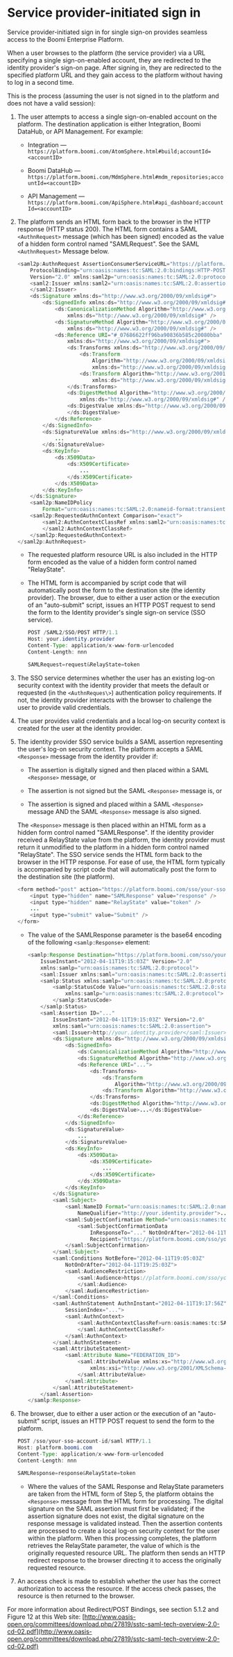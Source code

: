 # Service provider-initiated sign in

<head>
  <meta name="guidename" content="Platform"/>
  <meta name="context" content="GUID-ae32a150-6d71-4d1f-aec8-ffc6af9e3fe8"/>
</head>

Service provider-initiated sign in for single sign-on provides seamless access to the Boomi Enterprise Platform.

When a user browses to the platform \(the service provider\) via a URL specifying a single sign-on-enabled account, they are redirected to the identity provider's sign-on page. After signing in, they are redirected to the specified platform URL and they gain access to the platform without having to log in a second time.

This is the process \(assuming the user is not signed in to the platform and does not have a valid session\):

1. The user attempts to access a single sign-on-enabled account on the platform. The destination application is either Integration, Boomi DataHub, or API Management. For example:

    - Integration — `https://platform.boomi.com/AtomSphere.html#build;accountId=<accountID>`

    - Boomi DataHub — `https://platform.boomi.com/MdmSphere.html#mdm_repositories;accountId=<accountID>`

    - API Management — `https://platform.boomi.com/ApiSphere.html#api_dashboard;accountId=<accountID>`

2. The platform sends an HTML form back to the browser in the HTTP response \(HTTP status 200\). The HTML form contains a SAML `<AuthnRequest>` message \(which has been signed\) encoded as the value of a hidden form control named "SAMLRequest". See the SAML `<AuthnRequest>` Message below.

    ```java
    <saml2p:AuthnRequest AssertionConsumerServiceURL="https://platform.boomi.com/sso/your-sso-account-id/saml"	Destination="http://your.identity.provider/SAML2/SSO/POST"	ID="..." IssueInstant="2012-04-11T19:14:28.125Z"
    	ProtocolBinding="urn:oasis:names:tc:SAML:2.0:bindings:HTTP-POST"
    	Version="2.0" xmlns:saml2p="urn:oasis:names:tc:SAML:2.0:protocol">
    	<saml2:Issuer xmlns:saml2="urn:oasis:names:tc:SAML:2.0:assertion">https://platform.boomi.com/sso/your-sso-account-id/saml
    	</saml2:Issuer>
    	<ds:Signature xmlns:ds="http://www.w3.org/2000/09/xmldsig#">
    		<ds:SignedInfo xmlns:ds="http://www.w3.org/2000/09/xmldsig#">
    			<ds:CanonicalizationMethod Algorithm="http://www.w3.org/2001/10/xml-exc-c14n#"
    				xmlns:ds="http://www.w3.org/2000/09/xmldsig#" />
    			<ds:SignatureMethod Algorithm="http://www.w3.org/2000/09/xmldsig#rsa-sha1"
    				xmlns:ds="http://www.w3.org/2000/09/xmldsig#" />
    			<ds:Reference URI="#_07686622ff96ba90836b585c20080bba"
    				xmlns:ds="http://www.w3.org/2000/09/xmldsig#">
    				<ds:Transforms xmlns:ds="http://www.w3.org/2000/09/xmldsig#">
    					<ds:Transform
    						Algorithm="http://www.w3.org/2000/09/xmldsig#enveloped-signature"
    						xmlns:ds="http://www.w3.org/2000/09/xmldsig#" />
    					<ds:Transform Algorithm="http://www.w3.org/2001/10/xml-exc-c14n#"
    						xmlns:ds="http://www.w3.org/2000/09/xmldsig#" />
    				</ds:Transforms>
    				<ds:DigestMethod Algorithm="http://www.w3.org/2000/09/xmldsig#sha1"
    					xmlns:ds="http://www.w3.org/2000/09/xmldsig#" />
    				<ds:DigestValue xmlns:ds="http://www.w3.org/2000/09/xmldsig#">...
    				</ds:DigestValue>
    			</ds:Reference>
    		</ds:SignedInfo>
    		<ds:SignatureValue xmlns:ds="http://www.w3.org/2000/09/xmldsig#">
    			...
    		</ds:SignatureValue>
    		<ds:KeyInfo>
    			<ds:X509Data>
    				<ds:X509Certificate>
    					...
    				</ds:X509Certificate>
    			</ds:X509Data>
    		</ds:KeyInfo>
    	</ds:Signature>
    	<saml2p:NameIDPolicy
    		Format="urn:oasis:names:tc:SAML:2.0:nameid-format:transient" />
    	<saml2p:RequestedAuthnContext Comparison="exact">
    		<saml2:AuthnContextClassRef xmlns:saml2="urn:oasis:names:tc:SAML:2.0:assertion">urn:oasis:names:tc:SAML:2.0:ac:classes:PasswordProtectedTransport
    		</saml2:AuthnContextClassRef>
    	</saml2p:RequestedAuthnContext>
    </saml2p:AuthnRequest>
    ```

    - The requested platform resource URL is also included in the HTTP form encoded as the value of a hidden form control named "RelayState".

    - The HTML form is accompanied by script code that will automatically post the form to the destination site \(the identity provider\). The browser, due to either a user action or the execution of an "auto-submit" script, issues an HTTP POST request to send the form to the Identity provider's single sign-on service \(SSO service\).

        ```java
        POST /SAML2/SSO/POST HTTP/1.1
        Host: your.identity.provider
        Content-Type: application/x-www-form-urlencoded
        Content-Length: nnn
        
        SAMLRequest=request&RelayState=token
        ```

3. The SSO service determines whether the user has an existing log-on security context with the identity provider that meets the default or requested \(in the `<AuthnReques\>`\) authentication policy requirements. If not, the identity provider interacts with the browser to challenge the user to provide valid credentials.

4. The user provides valid credentials and a local log-on security context is created for the user at the identity provider.

5. The identity provider SSO service builds a SAML assertion representing the user's log-on security context. The platform accepts a SAML `<Response>` message from the identity provider if:

    - The assertion is digitally signed and then placed within a SAML `<Response>` message, or

    - The assertion is not signed but the SAML `<Response>` message is, or

    - The assertion is signed and placed within a SAML `<Response>` message AND the SAML `<Response>` message is also signed.

    The `<Response>` message is then placed within an HTML form as a hidden form control named "SAMLResponse". If the identity provider received a RelayState value from the platform, the identity provider must return it unmodified to the platform in a hidden form control named "RelayState". The SSO service sends the HTML form back to the browser in the HTTP response. For ease of use, the HTML form typically is accompanied by script code that will automatically post the form to the destination site \(the platform\).

    ```java
    <form method="post" action="https://platform.boomi.com/sso/your-sso-account-id/saml" ...>
        <input type="hidden" name="SAMLResponse" value="response" />
        <input type="hidden" name="RelayState" value="token" />
        ...
        <input type="submit" value="Submit" />
    </form>
    ```

    -   The value of the SAMLResponse parameter is the base64 encoding of the following `<samlp:Response>` element:

        ```java
        <samlp:Response Destination="https://platform.boomi.com/sso/your-sso-account-id/saml"	ID="..." InResponseTo="..."
        	IssueInstant="2012-04-11T19:15:03Z" Version="2.0"
        	xmlns:samlp="urn:oasis:names:tc:SAML:2.0:protocol">
        	<saml:Issuer xmlns:saml="urn:oasis:names:tc:SAML:2.0:assertion">http://your.identity.provider</saml:Issuer>
        	<samlp:Status xmlns:samlp="urn:oasis:names:tc:SAML:2.0:protocol">
        		<samlp:StatusCode Value="urn:oasis:names:tc:SAML:2.0:status:Success"
        			xmlns:samlp="urn:oasis:names:tc:SAML:2.0:protocol">
        		</samlp:StatusCode>
        	</samlp:Status>
        	<saml:Assertion ID="..."
        		IssueInstant="2012-04-11T19:15:03Z" Version="2.0"
        		xmlns:saml="urn:oasis:names:tc:SAML:2.0:assertion">
        		<saml:Issuer>http://your.identity.provider</saml:Issuer>
        		<ds:Signature xmlns:ds="http://www.w3.org/2000/09/xmldsig#">
        			<ds:SignedInfo>
        				<ds:CanonicalizationMethod Algorithm="http://www.w3.org/2001/10/xml-exc-c14n#" />
        				<ds:SignatureMethod Algorithm="http://www.w3.org/2000/09/xmldsig#rsa-sha1" />
        				<ds:Reference URI="...">
        					<ds:Transforms>
        						<ds:Transform
        							Algorithm="http://www.w3.org/2000/09/xmldsig#enveloped-signature" />
        						<ds:Transform Algorithm="http://www.w3.org/2001/10/xml-exc-c14n#" />
        					</ds:Transforms>
        					<ds:DigestMethod Algorithm="http://www.w3.org/2000/09/xmldsig#sha1" />
        					<ds:DigestValue>...</ds:DigestValue>
        				</ds:Reference>
        			</ds:SignedInfo>
        			<ds:SignatureValue>
        				...
        			</ds:SignatureValue>
        			<ds:KeyInfo>
        				<ds:X509Data>
        					<ds:X509Certificate>
        						...
        					</ds:X509Certificate>
        				</ds:X509Data>
        			</ds:KeyInfo>
        		</ds:Signature>
        		<saml:Subject>
        			<saml:NameID Format="urn:oasis:names:tc:SAML:2.0:nameid-format:transient"
        				NameQualifier="http://your.identity.provider">...</saml:NameID>
        			<saml:SubjectConfirmation Method="urn:oasis:names:tc:SAML:2.0:cm:bearer">
        				<saml:SubjectConfirmationData
        					InResponseTo="..." NotOnOrAfter="2012-04-11T19:25:03Z"
        					Recipient="https://platform.boomi.com/sso/your-sso-account-id/saml" />
        			</saml:SubjectConfirmation>
        		</saml:Subject>
        		<saml:Conditions NotBefore="2012-04-11T19:05:03Z"
        			NotOnOrAfter="2012-04-11T19:25:03Z">
        			<saml:AudienceRestriction>
        				<saml:Audience>https://platform.boomi.com/sso/your-sso-account-id/saml
        				</saml:Audience>
        			</saml:AudienceRestriction>
        		</saml:Conditions>
        		<saml:AuthnStatement AuthnInstant="2012-04-11T19:17:56Z"
        			SessionIndex="...">
        			<saml:AuthnContext>
        				<saml:AuthnContextClassRef>urn:oasis:names:tc:SAML:2.0:ac:classes:PasswordProtectedTransport
        				</saml:AuthnContextClassRef>
        			</saml:AuthnContext>
        		</saml:AuthnStatement>
        		<saml:AttributeStatement>
        			<saml:Attribute Name="FEDERATION_ID">
        				<saml:AttributeValue xmlns:xs="http://www.w3.org/2001/XMLSchema"
        					xmlns:xsi="http://www.w3.org/2001/XMLSchema-instance" xsi:type="xs:string">YOUR_FEDERATION_ID
        				</saml:AttributeValue>
        			</saml:Attribute>
        		</saml:AttributeStatement>
        	</saml:Assertion>
        </samlp:Response>
        ```

6. The browser, due to either a user action or the execution of an "auto-submit" script, issues an HTTP POST request to send the form to the platform.

    ```java
    POST /sso/your-sso-account-id/saml HTTP/1.1
    Host: platform.boomi.com
    Content-Type: application/x-www-form-urlencoded
    Content-Length: nnn
    
    SAMLResponse=response&RelayState=token
    ```

    - Where the values of the SAML Response and RelayState parameters are taken from the HTML form of Step 5, the platform obtains the `<Response>` message from the HTML form for processing. The digital signature on the SAML assertion must first be validated; if the assertion signature does not exist, the digital signature on the response message is validated instead. Then the assertion contents are processed to create a local log-on security context for the user within the platform. When this processing completes, the platform retrieves the RelayState parameter, the value of which is the originally requested resource URL. The platform then sends an HTTP redirect response to the browser directing it to access the originally requested resource.

7. An access check is made to establish whether the user has the correct authorization to access the resource. If the access check passes, the resource is then returned to the browser.

For more information about Redirect/POST Bindings, see section 5.1.2 and Figure 12 at this Web site: [http://www.oasis-open.org/committees/download.php/27819/sstc-saml-tech-overview-2.0-cd-02.pdf](http://www.oasis-open.org/committees/download.php/27819/sstc-saml-tech-overview-2.0-cd-02.pdf)